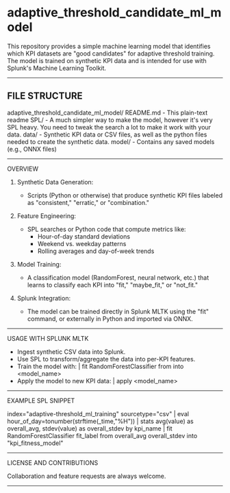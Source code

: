# adaptive_threshold_candidate_ml_model

This repository provides a simple machine learning model that identifies which KPI 
datasets are "good candidates" for adaptive threshold training. The model is trained 
on synthetic KPI data and is intended for use with Splunk's Machine Learning Toolkit.

--------------------------------------------------------------------------------
FILE STRUCTURE
--------------------------------------------------------------------------------

adaptive_threshold_candidate_ml_model/
    README.md                - This plain-text readme
    SPL/                    - A much simpler way to make the model, however it's very SPL heavy. You need to tweak the search a lot to make it work with your data.
    data/                   - Synthetic KPI data or CSV files, as well as the python files needed to create the synthetic data.
    model/                  - Contains any saved models (e.g., ONNX files)

--------------------------------------------------------------------------------
OVERVIEW

1. Synthetic Data Generation:
   - Scripts (Python or otherwise) that produce synthetic KPI files labeled as 
     "consistent," "erratic," or "combination."

2. Feature Engineering:
   - SPL searches or Python code that compute metrics like:
     - Hour-of-day standard deviations
     - Weekend vs. weekday patterns
     - Rolling averages and day-of-week trends

3. Model Training:
   - A classification model (RandomForest, neural network, etc.) that learns to 
     classify each KPI into "fit," "maybe_fit," or "not_fit."

4. Splunk Integration:
   - The model can be trained directly in Splunk MLTK using the "fit" command, 
     or externally in Python and imported via ONNX.

--------------------------------------------------------------------------------
USAGE WITH SPLUNK MLTK

- Ingest synthetic CSV data into Splunk.
- Use SPL to transform/aggregate the data into per-KPI features. 
- Train the model with:
  | fit RandomForestClassifier <label> from <features> into <model_name>
- Apply the model to new KPI data:
  | apply <model_name>

--------------------------------------------------------------------------------
EXAMPLE SPL SNIPPET

index="adaptive-threshold_ml_training" sourcetype="csv"
| eval hour_of_day=tonumber(strftime(_time,"%H"))
| stats avg(value) as overall_avg, stdev(value) as overall_stdev by kpi_name
| fit RandomForestClassifier fit_label from overall_avg overall_stdev into "kpi_fitness_model"

--------------------------------------------------------------------------------
LICENSE AND CONTRIBUTIONS

Collaboration and feature requests are always welcome.

--------------------------------------------------------------------------------
